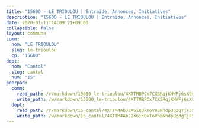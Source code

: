 ```yaml
---
title: "15600 - LE TRIOULOU | Entraide, Annonces, Initiatives"
description: "15600 - LE TRIOULOU | Entraide, Annonces, Initiatives"
date: 2020-01-11T14:09:21+09:00
collapsible: false
layout: commune
comm:
  nom: "LE TRIOULOU"
  slug: le-trioulou
  cp: "15600"
dept:
  nom: "Cantal"
  slug: cantal
  num: "15"
peerpad:
  comm:
    read_path: /r/markdown/15600_le-trioulou/4XTTMBPCx7CXSRqjKHWFj6sX9HsK7R8fBMaZDMaHBF6SynFnX
    write_path: /w/markdown/15600_le-trioulou/4XTTMBPCx7CXSRqjKHWFj6sX9HsK7R8fBMaZDMaHBF6SynFnX-K3TgTx7ibJHjAyuA6mFJAPW9VaUfjab9kvx3QqWeax6MgoBVB5LrkdtWiPcJ7sG5kiB3ArmLsGUwiTHUS6RkfdNgKiwuCavjLmokDiqCMoNeAtiBZGaQzJFQcAdRvkpCERPgVsjM
  dept:
    read_path: /r/markdown/15_cantal/4XTTM4AbJ2X6iKQkT6VnBNhdpUq3gTjF5xvzeLXgyMbip7oZi
    write_path: /w/markdown/15_cantal/4XTTM4AbJ2X6iKQkT6VnBNhdpUq3gTjF5xvzeLXgyMbip7oZi-K3TgUzLxcVoV3Spfk4WRRT7ns4FZHP5DRn3T5Xt1HAMNkCgdMWpswwmyZFy1f4TzqjHqM6bwRLmH4WDVWsNZdM34scPnnmiNG41mKcAmEspoSpDYQr7FHqoFAfy15CJrkSEmsoqS
---
```


